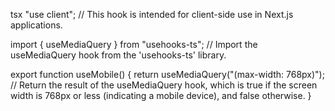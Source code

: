 tsx
"use client"; // This hook is intended for client-side use in Next.js applications.

import { useMediaQuery } from "usehooks-ts"; // Import the useMediaQuery hook from the 'usehooks-ts' library.

export function useMobile() {
  return useMediaQuery("(max-width: 768px)"); // Return the result of the useMediaQuery hook, which is true if the screen width is 768px or less (indicating a mobile device), and false otherwise.
}